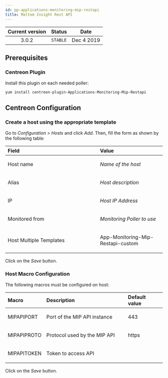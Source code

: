 ```yaml
---
id: pp-applications-monitoring-mip-restapi
title: Maltem Insight Rest API
---
```


| Current version | Status | Date |
| :-: | :-: | :-: |
| 3.0.2 | `STABLE` | Dec  4 2019 |

## Prerequisites
### Centreon Plugin
Install this plugin on each needed poller:

    yum install centreon-plugin-Applications-Monitoring-Mip-Restapi

## Centreon Configuration
### Create a host using the appropriate template
Go to *Configuration &gt; Hosts* and click *Add*. Then, fill the form as
shown by the following table:

<table>
<colgroup>
<col width="58%" />
<col width="41%" />
</colgroup>
<thead>
<tr class="header">
<th align="left">Field</th>
<th align="left">Value</th>
</tr>
</thead>
<tbody>
<tr class="odd">
<td align="left"><p>Host name</p></td>
<td align="left"><p><em>Name of the host</em></p></td>
</tr>
<tr class="even">
<td align="left"><p>Alias</p></td>
<td align="left"><p><em>Host description</em></p></td>
</tr>
<tr class="odd">
<td align="left"><p>IP</p></td>
<td align="left"><p><em>Host IP Address</em></p></td>
</tr>
<tr class="even">
<td align="left"><p>Monitored from</p></td>
<td align="left"><p><em>Monitoring Poller to use</em></p></td>
</tr>
<tr class="odd">
<td align="left"><p>Host Multiple Templates</p></td>
<td align="left"><p>App-Monitoring-Mip-Restapi-custom</p></td>
</tr>
</tbody>
</table>

Click on the *Save* button.

### Host Macro Configuration
The following macros must be configured on host:

<table>
<colgroup>
<col width="23%" />
<col width="53%" />
<col width="24%" />
</colgroup>
<thead>
<tr class="header">
<th align="left">Macro</th>
<th align="left">Description</th>
<th align="left">Default value</th>
</tr>
</thead>
<tbody>
<tr class="odd">
<td align="left"><p>MIPAPIPORT</p></td>
<td align="left"><p>Port of the MIP API instance</p></td>
<td align="left"><p>443</p></td>
</tr>
<tr class="even">
<td align="left"><p>MIPAPIPROTO</p></td>
<td align="left"><p>Protocol used by the MIP API</p></td>
<td align="left"><p>https</p></td>
</tr>
<tr class="odd">
<td align="left"><p>MIPAPITOKEN</p></td>
<td align="left"><p>Token to access API</p></td>
<td align="left"><p></p></td>
</tr>
</tbody>
</table>

Click on the *Save* button.

